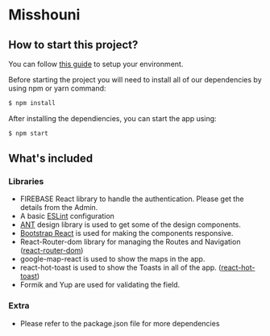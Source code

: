# Misshouni

## How to start this project?

You can follow [this guide](https://reactjs.org/docs/create-a-new-react-app.html) to setup your environment.

Before starting the project you will need to install all of our dependencies by using npm or yarn command:
```bash
$ npm install
```


After installing the dependiencies, you can start the app using:
```bash
$ npm start
```

## What's included



### Libraries
- FIREBASE React library to handle the authentication. Please get the details from the Admin. 
- A basic [ESLint](https://github.com/eslint/eslint) configuration
- [ANT](https://ant.design/docs/react/introduce) design library is used to get some of the design components. 
- [Bootstrap React](https://react-bootstrap.github.io/) is used for making the components responsive.
- React-Router-dom library for managing the Routes and Navigation ([react-router-dom](https://reactrouter.com/en/main))
- google-map-react is used to show the maps in the app. 
- react-hot-toast is used to show the Toasts in all of the app. ([react-hot-toast]( https://react-hot-toast.com/))
- Formik and Yup are used for validating the field. 



### Extra
- Please refer to the package.json file for more dependencies


